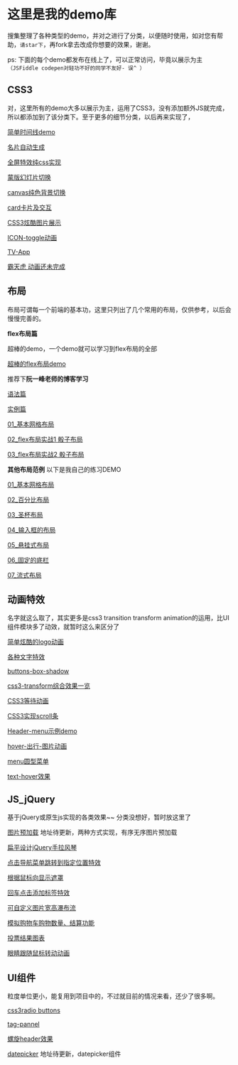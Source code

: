 # 这里是我的demo库

搜集整理了各种类型的demo，并对之进行了分类，以便随时使用，如对您有帮助，`请star下`，再fork拿去改成你想要的效果，谢谢。

ps: 下面的每个demo都发布在线上了，可以正常访问，毕竟以展示为主`（JSFiddle codepen对轻功不好的同学不友好- 误^ ）`

## CSS3

对，这里所有的demo大多以展示为主，运用了CSS3，没有添加额外JS就完成，所以都添加到了该分类下。至于更多的细节分类，以后再来实现了，

[简单时间线demo](http://fridolph.top/demos/%E7%AE%80%E5%8D%95%E6%97%B6%E9%97%B4%E7%BA%BFdemo/index.html)

[名片自动生成](http://blog.fridolph.top/demos/%E5%90%8D%E7%89%87%E8%87%AA%E5%8A%A8%E7%94%9F%E6%88%90/index.html)

[全屏特效纯css实现](http://blog.fridolph.top/demos/%E5%85%A8%E5%B1%8F%E7%89%B9%E6%95%88%E7%BA%AFcss%E5%AE%9E%E7%8E%B0/index.html)

[蒙版幻灯片切换](http://blog.fridolph.top/demos/%E5%85%A8%E5%B1%8F%E6%A0%85%E6%A0%BC%E8%83%8C%E6%99%AF%E5%8A%A8%E7%94%BB/index.html)

[canvas纯色背景切换](http://blog.fridolph.top/demos/canvas%E7%BA%AF%E8%89%B2%E8%83%8C%E6%99%AF%E5%88%87%E6%8D%A2/index.html)

[card卡片及交互](http://blog.fridolph.top/demos/card%E5%8D%A1%E7%89%87%E5%8F%8A%E4%BA%A4%E4%BA%92/index.html)

[CSS3炫酷图片展示](http://blog.fridolph.top/demos/CSS3%E7%82%AB%E9%85%B7%E5%9B%BE%E7%89%87%E5%B1%95%E7%A4%BA/index.html)

[ICON-toggle动画](http://blog.fridolph.top/demos/ICON-toggle%E5%8A%A8%E7%94%BB/index.html)

[TV-App](http://blog.fridolph.top/demos/TV-App/index.html)

[霸天虎 动画还未完成](http://blog.fridolph.top/demos/batianhu/index.html)

## 布局
布局可谓每一个前端的基本功，这里只列出了几个常用的布局，仅供参考，以后会慢慢完善的。

**flex布局篇**

超棒的demo，一个demo就可以学习到flex布局的全部

[超棒的flex布局demo](http://blog.fridolph.top/demos/flex%E5%B8%83%E5%B1%80%E7%9B%B8%E5%85%B3/%E8%B6%85%E6%A3%92%E7%9A%84demo/index.html)

推荐下**阮一峰老师的博客学习**

[语法篇](http://www.ruanyifeng.com/blog/2015/07/flex-grammar.html?utm_source=tuicool)

[实例篇](http://www.ruanyifeng.com/blog/2015/07/flex-examples.html)

[01_基本网格布局](http://blog.fridolph.top/demos/flex%E5%B8%83%E5%B1%80%E7%9B%B8%E5%85%B3/%E8%AF%AD%E6%B3%95%E7%AF%87/01_%E5%9F%BA%E6%9C%AC%E8%AF%AD%E6%B3%95.html)

[02_flex布局实战1 骰子布局](http://blog.fridolph.top/demos/flex%E5%B8%83%E5%B1%80%E7%9B%B8%E5%85%B3/%E8%AF%AD%E6%B3%95%E7%AF%87/02_flex%E5%B8%83%E5%B1%80%E5%AE%9E%E6%88%981%E9%AA%B0%E5%AD%90%E5%B8%83%E5%B1%80.html)

[03_flex布局实战2 骰子布局](http://blog.fridolph.top/demos/flex%E5%B8%83%E5%B1%80%E7%9B%B8%E5%85%B3/%E8%AF%AD%E6%B3%95%E7%AF%87/03_flex%E5%B8%83%E5%B1%80%E5%AE%9E%E6%88%982%E9%AA%B0%E5%AD%90%E5%B8%83%E5%B1%80.html)

**其他布局范例** 以下是我自己的练习DEMO

[01_基本网格布局](http://blog.fridolph.top/demos/flex%E5%B8%83%E5%B1%80%E7%9B%B8%E5%85%B3/%E7%BD%91%E6%A0%BC%E5%B8%83%E5%B1%80/01_%E5%9F%BA%E6%9C%AC%E7%BD%91%E6%A0%BC%E5%B8%83%E5%B1%80.html)

[02_百分比布局](http://blog.fridolph.top/demos/flex%E5%B8%83%E5%B1%80%E7%9B%B8%E5%85%B3/%E7%BD%91%E6%A0%BC%E5%B8%83%E5%B1%80/02_%E7%99%BE%E5%88%86%E6%AF%94%E5%B8%83%E5%B1%80.html)

[03_圣杯布局](http://blog.fridolph.top/demos/flex%E5%B8%83%E5%B1%80%E7%9B%B8%E5%85%B3/%E7%BD%91%E6%A0%BC%E5%B8%83%E5%B1%80/03_%E5%9C%A3%E6%9D%AF%E5%B8%83%E5%B1%80.html)

[04_输入框的布局](http://blog.fridolph.top/demos/flex%E5%B8%83%E5%B1%80%E7%9B%B8%E5%85%B3/%E7%BD%91%E6%A0%BC%E5%B8%83%E5%B1%80/04_%E8%BE%93%E5%85%A5%E6%A1%86%E7%9A%84%E5%B8%83%E5%B1%80.html)

[05_悬挂式布局](http://blog.fridolph.top/demos/flex%E5%B8%83%E5%B1%80%E7%9B%B8%E5%85%B3/%E7%BD%91%E6%A0%BC%E5%B8%83%E5%B1%80/05_%E6%82%AC%E6%8C%82%E5%BC%8F%E5%B8%83%E5%B1%80.html)

[06_固定的底栏](http://blog.fridolph.top/demos/flex%E5%B8%83%E5%B1%80%E7%9B%B8%E5%85%B3/%E7%BD%91%E6%A0%BC%E5%B8%83%E5%B1%80/06_%E5%9B%BA%E5%AE%9A%E7%9A%84%E5%BA%95%E6%A0%8F.html)

[07_流式布局](http://blog.fridolph.top/demos/flex%E5%B8%83%E5%B1%80%E7%9B%B8%E5%85%B3/%E7%BD%91%E6%A0%BC%E5%B8%83%E5%B1%80/07_%E6%B5%81%E5%BC%8F%E5%B8%83%E5%B1%80.html)


## 动画特效
名字就这么取了，其实更多是css3 transition transform animation的运用，比UI组件模块多了动效，就暂时这么来区分了

<a href="http://blog.fridolph.top/demos/%E7%AE%80%E5%8D%95%E7%82%AB%E9%85%B7%E7%9A%84logo%E5%8A%A8%E7%94%BB/index.html" target="_blank">简单炫酷的logo动画</a>


<a href="http://blog.fridolph.top/demos/%E6%96%87%E5%AD%97%E7%89%B9%E6%95%88/index.html" target="_blank">各种文字特效</a>

<a href="http://blog.fridolph.top/demos/buttons-box-shadow/index.html" target="_blank">buttons-box-shadow</a>

<a href="http://blog.fridolph.top/demos/css3-transform/index.html" target="_blank">css3-transform综合效果一览</a>

<a href="http://blog.fridolph.top/demos/CSS3%E7%AD%89%E5%BE%85%E5%8A%A8%E7%94%BB/index.html" target="_blank">CSS3等待动画</a>

<a href="http://blog.fridolph.top/demos/CSS3%E5%AE%9E%E7%8E%B0scroll%E6%9D%A1/index.html" target="_blank">CSS3实现scroll条</a>

<a href="http://blog.fridolph.top/demos/Header-menu/index.html" target="_blank">Header-menu示例demo</a>

<a href="http://blog.fridolph.top/demos/hover-%E5%87%BA%E8%A1%8C-%E5%9B%BE%E7%89%87%E5%8A%A8%E7%94%BB/index.html" target="_blank">hover-出行-图片动画</a>

<a href="http://blog.fridolph.top/demos/menu%E5%9C%86%E5%9E%8B%E8%8F%9C%E5%8D%95/index.html" target="_blank">menu圆型菜单</a>

<a href="http://blog.fridolph.top/demos/text-hover%E6%95%88%E6%9E%9C/index.html" target="_blank">text-hover效果</a>



## JS_jQuery 
基于jQuery或原生js实现的各类效果~~ 分类没想好，暂时放这里了

[图片预加载]()
地址待更新，两种方式实现，有序无序图片预加载

[扁平设计jQuery手拉风琴](http://blog.fridolph.top/demos/JS_JQuery/%E6%89%81%E5%B9%B3%E8%AE%BE%E8%AE%A1jQuery%E6%89%8B%E6%8B%89%E9%A3%8E%E7%90%B4/index.html)

[点击导航菜单跳转到指定位置特效](http://blog.fridolph.top/demos/JS_JQuery/%E7%82%B9%E5%87%BB%E5%AF%BC%E8%88%AA%E8%8F%9C%E5%8D%95%E8%B7%B3%E8%BD%AC%E5%88%B0%E6%8C%87%E5%AE%9A%E4%BD%8D%E7%BD%AE%E7%89%B9%E6%95%88/index.html)

[根据鼠标向显示遮罩](http://blog.fridolph.top/demos/JS_JQuery/%E6%A0%B9%E6%8D%AE%E9%BC%A0%E6%A0%87%E5%90%91%E6%98%BE%E7%A4%BA%E9%81%AE%E7%BD%A9/index.html)

[回车点击添加标签特效](http://blog.fridolph.top/demos/JS_JQuery/%E5%9B%9E%E8%BD%A6%E7%82%B9%E5%87%BB%E6%B7%BB%E5%8A%A0%E6%A0%87%E7%AD%BE%E7%89%B9%E6%95%88/index.html)

[可自定义图片宽高瀑布流](http://blog.fridolph.top/demos/JS_JQuery/%E5%8F%AF%E8%87%AA%E5%AE%9A%E4%B9%89%E5%9B%BE%E7%89%87%E5%AE%BD%E9%AB%98%E7%80%91%E5%B8%83%E6%B5%81/index.html)

[模拟购物车购物数量、结算功能](http://blog.fridolph.top/demos/JS_JQuery/%E6%A8%A1%E6%8B%9F%E8%B4%AD%E7%89%A9%E8%BD%A6%E8%B4%AD%E7%89%A9%E6%95%B0%E9%87%8F%E3%80%81%E7%BB%93%E7%AE%97%E5%8A%9F%E8%83%BD/index.html)

[投票结果图表](http://blog.fridolph.top/demos/JS_JQuery/%E6%8A%95%E7%A5%A8%E7%BB%93%E6%9E%9C%E5%9B%BE%E8%A1%A8/index.html)

[眼睛跟随鼠标转动动画](http://blog.fridolph.top/demos/JS_JQuery/%E7%9C%BC%E7%9D%9B%E8%B7%9F%E9%9A%8F%E9%BC%A0%E6%A0%87%E8%BD%AC%E5%8A%A8%E5%8A%A8%E7%94%BB/index.html)


## UI组件

粒度单位更小，能复用到项目中的，不过就目前的情况来看，还少了很多啊。

[css3radio buttons](http://blog.fridolph.top/demos/css3radio-buttons/index.html)

[tag-pannel](http://blog.fridolph.top/demos/tag-pannel/index.html)

[螺旋header效果](http://blog.fridolph.top/demos/luoxuanNav/index.html)

[datepicker](地址待上传)
地址待更新，datepicker组件